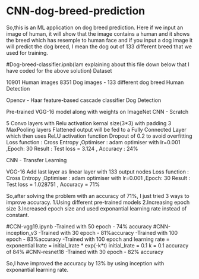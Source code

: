 # CNN-dog-breed-prediction

So,this is an ML application on dog breed prediction. Here if we input an image of human, it will show that the image contains a human and it shows the breed which has resemple to human face and if you input a dog image it will predict the dog breed, I mean the dog out of 133  different breed that we used for training.

#Dog-breed-classifier.ipnb(Iam explaining about this file down below that I have coded for the above solution)
Dataset

10901 Human images
8351 Dog images - 133 different dog breed
Human Detection

Opencv - Haar feature-based cascade classifier
Dog Detection

Pre-trained VGG-16 model along with weights on ImageNet
CNN - Scratch

5 Convo layers with Relu activation
kernal size(3*3) with padding
3 MaxPooling layers
Flattened output will be fed to a Fully Connected Layer which then uses ReLU activation function
Dropout of 0.2 to avoid overfitting
Loss function : Cross Entropy ,Optimiser : adam optimiser with lr=0.001 ,Epoch: 30
Result : Test loss = 3.124 , Accuracy : 24%

CNN - Transfer Learning

VGG-16
Add last layer as linear layer with 133 output nodes
Loss function : Cross Entropy ,Optimiser : adam optimiser with lr=0.001 ,Epoch: 30
Result : Test loss = 1.028751 , Accuracy = 71%

So,after solving the problem with an accuracy of 71%, I just tried 3 ways to improve accuracy.
1.Using different pre-trained models
2.Increasing epoch size
3.Increased epoch size and used exponantial learning rate instead of constant.

#CCN-vgg19.ipynb
-Trained with 50 epoch - 74% accuracy
#CNN-inception_v3
-Trained with 30 epoch - 81%accuracy
-Trained with 100 epoch - 83%accuracy
-Trained with 100 epoch and  learning rate = exponential
  lrate = initial_lrate * exp(-k*t)
  initial_lrate = 0.1
  k = 0.1
accuracy of 84%
#CNN-resnet18
-Trained with 30 epoch - 82% accuracy

So,I have improved the accuracy by 13% by using inception with exponantial learning rate.
